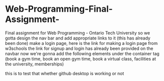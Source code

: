 # Web-Programming-Final-Assignment-
Final assignment for Web Programming - Ontario Tech University
so we gotta design the nav bar and add appropriate links to it (this has already been done)
make a login page, here is the link for making a login page from w3schools
the link for signup and login has already been provided on the navbar 
now we're gonna add the following elements under the container tag (book a gym time, book an open gym time, book a virtual class, facilities at the university, memberships)

this is to test that whether github desktop is working or not
